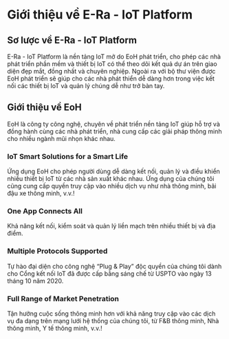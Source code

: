 # Giới thiệu về E-Ra - IoT Platform

## Sơ lược về E-Ra - IoT Platform

E-Ra - IoT Platform là nền tảng IoT mở do EoH phát triển, cho phép các nhà phát triển phần mềm và thiết bị IoT có thể theo dõi kết quả dự án trên giao diện đẹp mắt, đồng nhất và chuyên nghiệp. Ngoài ra với bộ thư viện được EoH phát triển sẽ giúp cho các nhà phát thiển dễ dàng hơn trong việc kết nối các thiết bị IoT và quản lý chúng dễ như trở bàn tay.

## Giới thiệu về EoH

EoH là công ty công nghệ, chuyên về phát triển nền tảng IoT giúp hỗ trợ và đồng hành cùng các nhà phát triển, nhà cung cấp các giải pháp thông minh cho nhiều ngành mũi nhọn khác nhau.

### **IoT Smart Solutions for a Smart Life**

Ứng dụng EoH cho phép người dùng dễ dàng kết nối, quản lý và điều khiển nhiều thiết bị IoT từ các nhà sản xuất khác nhau. Ứng dụng của chúng tôi cũng cung cấp quyền truy cập vào nhiều dịch vụ như nhà thông minh, bãi đậu xe thông minh, v.v.!

### **One App Connects All**

Khả năng kết nối, kiểm soát và quản lý liền mạch trên nhiều thiết bị và địa điểm.

### **Multiple Protocols Supported**

Tự hào đại diện cho công nghệ “Plug & Play” độc quyền của chúng tôi dành cho Cổng kết nối IoT đã được cấp bằng sáng chế từ USPTO vào ngày 13 tháng 10 năm 2020.

### **Full Range of Market Penetration**

Tận hưởng cuộc sống thông minh hơn với khả năng truy cập vào các dịch vụ đa dạng trên mạng lưới hệ thống của chúng tôi, từ F\&B thông minh, Nhà thông minh, Y tế thông minh, v.v.!

